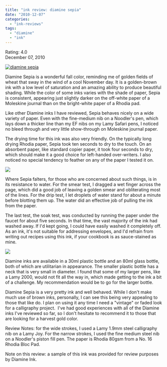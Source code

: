 ```yaml
---
title: "ink review: diamine sepia"
date: "2010-12-07"
categories: 
  - "ink-reviews"
tags: 
  - "diamine"
  - "ink"
---
```


Rating: 4.0  
December 07, 2010

[![diamine sepia](http://farm5.static.flickr.com/4105/4961229044_fce04bd6fd.jpg)](http://www.flickr.com/photos/carpedavid/4961229044/ "diamine sepia by carpedavid@gmail.com, on Flickr")

  

Diamine Sepia is a wonderful fall color, reminding me of golden fields of wheat that sway in the wind of a cool November day. It is a golden-brown ink with a low level of saturation and an amazing ability to produce beautiful shading. While the color of some inks varies with the shade of paper, Sepia is consistent, appearing just slightly darker on the off-white paper of a Moleskine journal than on the bright-white paper of a Rhodia pad. 

  

Like other Diamine inks I have reviewed, Sepia behaves nicely on a wide variety of paper. Even with the fine-medium nib on a Noodler's pen, which lays down a thicker line than my EF nibs on my Lamy Safari pens, I noticed no bleed through and very little show-through on Moleskine journal paper.

  

The drying time for this ink was also very friendly. On the typically long drying Rhodia paper, Sepia took ten seconds to dry to the touch. On an absorbent paper, like standard copier paper, it took four seconds to dry, which should make it a good choice for left-handed over-writers. I also noticed no special tendency to feather on any of the paper I tested it on.

  

  

[![](http://s3.media.squarespace.com/production/1431296/16917466/_PYw92neEA7o/TP2_bMcS0KI/AAAAAAAAAFk/OdhKqpy3tL8/s640/diamine%2Bsepia%2Bwater%2Btest.jpg)](http://s3.media.squarespace.com/production/1431296/16917466/_PYw92neEA7o/TP2_bMcS0KI/AAAAAAAAAFk/OdhKqpy3tL8/s1600/diamine%2Bsepia%2Bwater%2Btest.jpg)

  

Where Sepia falters, for those who are concerned about such things, is in its resistance to water. For the smear test, I dragged a wet finger across the page, which did a good job of leaving a golden smear and obliterating most of the lines. For the drip test, I let droplets of water stand for about a minute before blotting them up. The water did an effective job of pulling the ink from the paper.

  

The last test, the soak test, was conducted by running the paper under the faucet for about five seconds. In that time, the vast majority of the ink had washed away. If I'd kept going, I could have easily washed it completely off. As an ink, it's not suitable for addressing envelopes, and I'd refrain from writing out recipes using this ink, if your cookbook is as sauce-stained as mine.

  

  

[![](http://s3.media.squarespace.com/production/1431296/16917466/_PYw92neEA7o/TP2_dNik5MI/AAAAAAAAAFo/C9AmXWARTwA/s1600/diamine%2Bsepia%2Bbottle.JPG)](http://s3.media.squarespace.com/production/1431296/16917466/_PYw92neEA7o/TP2_dNik5MI/AAAAAAAAAFo/C9AmXWARTwA/s1600/diamine%2Bsepia%2Bbottle.JPG)

  

Diamine inks are available in a 30ml plastic bottle and an 80ml glass bottle, both of which are utilitarian in appearance. The smaller plastic bottle has a neck that is very small in diameter. I found that some of my larger pens, like a Lamy 2000, would not fit all the way in, which made getting to the ink a bit of a challenge. My recommendation would be to go for the larger bottle.

  

Diamine Sepia is a very pretty ink and well behaved. While I don't make much use of brown inks, personally, I can see this being very appealing to those that like do. I plan on using it any time I need a "vintage" or faded look for a calligraphy project.  I've had good experiences with all of the Diamine inks I've reviewed so far, so I don't hesitate to recommend it to those that are looking for a harvest gold color.

  

Review Notes: for the wide strokes, I used a Lamy 1.9mm steel calligraphy nib on a Lamy Joy. For the narrow strokes, I used the fine medium steel nib on a Noodler's piston fill pen. The paper is Rhodia 80gsm from a No. 16 Rhodia Bloc Pad.

  

Note on this review: a sample of this ink was provided for review purposes by Diamine Ink.
